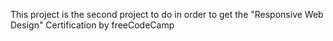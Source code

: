This project is the second project to do in order to get the "Responsive Web Design" Certification by freeCodeCamp  